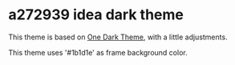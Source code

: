 # a272939 idea dark theme
This theme is based on [One Dark Theme](https://github.com/markypython/jetbrains-one-dark-theme), with a little adjustments.

This theme uses '#1b1d1e' as frame background color.

